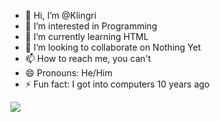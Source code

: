 - 👋 Hi, I’m @Klingri
- 👀 I’m interested in Programming
- 🌱 I’m currently learning HTML
- 💞️ I’m looking to collaborate on Nothing Yet
- 📫 How to reach me, you can't
- 😄 Pronouns: He/Him
- ⚡ Fun fact: I got into computers 10 years ago

<p align="left"> <img src="https://github-readme-stats.vercel.app/api?username=Klingri&theme=tokyonight&show_icons=true&hide_border=true&count_private=true&include_all_commits=true" /> </p>
